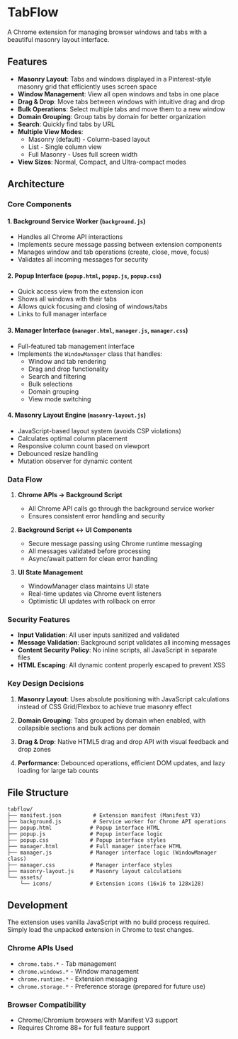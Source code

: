 # TabFlow

A Chrome extension for managing browser windows and tabs with a beautiful masonry layout interface.

## Features

- **Masonry Layout**: Tabs and windows displayed in a Pinterest-style masonry grid that efficiently uses screen space
- **Window Management**: View all open windows and tabs in one place
- **Drag & Drop**: Move tabs between windows with intuitive drag and drop
- **Bulk Operations**: Select multiple tabs and move them to a new window
- **Domain Grouping**: Group tabs by domain for better organization
- **Search**: Quickly find tabs by URL
- **Multiple View Modes**: 
  - Masonry (default) - Column-based layout
  - List - Single column view
  - Full Masonry - Uses full screen width
- **View Sizes**: Normal, Compact, and Ultra-compact modes

## Architecture

### Core Components

#### 1. **Background Service Worker** (`background.js`)
- Handles all Chrome API interactions
- Implements secure message passing between extension components
- Manages window and tab operations (create, close, move, focus)
- Validates all incoming messages for security

#### 2. **Popup Interface** (`popup.html`, `popup.js`, `popup.css`)
- Quick access view from the extension icon
- Shows all windows with their tabs
- Allows quick focusing and closing of windows/tabs
- Links to full manager interface

#### 3. **Manager Interface** (`manager.html`, `manager.js`, `manager.css`)
- Full-featured tab management interface
- Implements the `WindowManager` class that handles:
  - Window and tab rendering
  - Drag and drop functionality
  - Search and filtering
  - Bulk selections
  - Domain grouping
  - View mode switching

#### 4. **Masonry Layout Engine** (`masonry-layout.js`)
- JavaScript-based layout system (avoids CSP violations)
- Calculates optimal column placement
- Responsive column count based on viewport
- Debounced resize handling
- Mutation observer for dynamic content

### Data Flow

1. **Chrome APIs → Background Script**
   - All Chrome API calls go through the background service worker
   - Ensures consistent error handling and security

2. **Background Script ↔ UI Components**
   - Secure message passing using Chrome runtime messaging
   - All messages validated before processing
   - Async/await pattern for clean error handling

3. **UI State Management**
   - WindowManager class maintains UI state
   - Real-time updates via Chrome event listeners
   - Optimistic UI updates with rollback on error

### Security Features

- **Input Validation**: All user inputs sanitized and validated
- **Message Validation**: Background script validates all incoming messages
- **Content Security Policy**: No inline scripts, all JavaScript in separate files
- **HTML Escaping**: All dynamic content properly escaped to prevent XSS

### Key Design Decisions

1. **Masonry Layout**: Uses absolute positioning with JavaScript calculations instead of CSS Grid/Flexbox to achieve true masonry effect

2. **Domain Grouping**: Tabs grouped by domain when enabled, with collapsible sections and bulk actions per domain

3. **Drag & Drop**: Native HTML5 drag and drop API with visual feedback and drop zones

4. **Performance**: Debounced operations, efficient DOM updates, and lazy loading for large tab counts

## File Structure

```
tabflow/
├── manifest.json          # Extension manifest (Manifest V3)
├── background.js          # Service worker for Chrome API operations
├── popup.html            # Popup interface HTML
├── popup.js              # Popup interface logic
├── popup.css             # Popup interface styles
├── manager.html          # Full manager interface HTML
├── manager.js            # Manager interface logic (WindowManager class)
├── manager.css           # Manager interface styles
├── masonry-layout.js     # Masonry layout calculations
└── assets/
    └── icons/            # Extension icons (16x16 to 128x128)
```

## Development

The extension uses vanilla JavaScript with no build process required. Simply load the unpacked extension in Chrome to test changes.

### Chrome APIs Used

- `chrome.tabs.*` - Tab management
- `chrome.windows.*` - Window management
- `chrome.runtime.*` - Extension messaging
- `chrome.storage.*` - Preference storage (prepared for future use)

### Browser Compatibility

- Chrome/Chromium browsers with Manifest V3 support
- Requires Chrome 88+ for full feature support